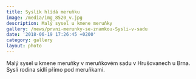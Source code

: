 ```yaml
---
title: Syslík hlídá meruňku
image: /media/img_8520_v.jpg
description: Malý sysel u kmene meruňky
gallery: /news/prvni-merunky-se-znamkou-Sysli-v-sadu
date: '2018-06-19 17:26:45 +0200'
category: gallery
layout: photo
---
```

Malý sysel u kmene meruňky v meruňkovém sadu v Hrušovanech u Brna. Syslí rodina sídlí přímo pod meruňkami.

